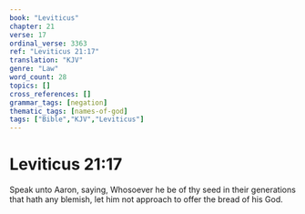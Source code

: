 ```yaml
---
book: "Leviticus"
chapter: 21
verse: 17
ordinal_verse: 3363
ref: "Leviticus 21:17"
translation: "KJV"
genre: "Law"
word_count: 28
topics: []
cross_references: []
grammar_tags: [negation]
thematic_tags: [names-of-god]
tags: ["Bible","KJV","Leviticus"]
---
```


# Leviticus 21:17

Speak unto Aaron, saying, Whosoever he be of thy seed in their generations that hath any blemish, let him not approach to offer the bread of his God.
